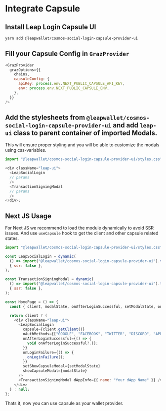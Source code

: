 # Integrate Capsule

## Install Leap Login Capsule UI

```bash
yarn add @leapwallet/cosmos-social-login-capsule-provider-ui
```

## Fill your Capsule Config in `GrazProvider`

```javascript
<GrazProvider
  grazOptions={{
    chains,
    capsuleConfig: {
      apiKey: process.env.NEXT_PUBLIC_CAPSULE_API_KEY,
      env: process.env.NEXT_PUBLIC_CAPSULE_ENV,
    },
  }}
/>
```

## Add the stylesheets from `@leapwallet/cosmos-social-login-capsule-provider-ui` and add `leap-ui` class to parent container of imported Modals.

This will ensure proper styling and you will be able to customize the modals using css-variables.

```javascript
import "@leapwallet/cosmos-social-login-capsule-provider-ui/styles.css";

<div className="leap-ui">
  <LeapSocialLogin
  // params
  />
  <TransactionSigningModal
  // params
  />
</div>;
```

## Next JS Usage

For Next JS we recommend to load the module dynamically to avoid SSR issues. And use `useCapsule` hook to get the client and other capsule related states.

```javascript
import "@leapwallet/cosmos-social-login-capsule-provider-ui/styles.css";

const LeapSocialLogin = dynamic(
  () => import("@leapwallet/cosmos-social-login-capsule-provider-ui").then((m) => m.CustomCapsuleModalView),
  { ssr: false },
);

const TransactionSigningModal = dynamic(
  () => import("@leapwallet/cosmos-social-login-capsule-provider-ui").then((m) => m.TransactionSigningModal),
  { ssr: false },
);

const HomePage = () => {
  const { client, modalState, onAfterLoginSuccessful, setModalState, onLoginFailure } = useCapsule();

  return client ? (
    <div className="leap-ui">
      <LeapSocialLogin
        capsule={client.getClient()}
        oAuthMethods={["GOOGLE", "FACEBOOK", "TWITTER", "DISCORD", "APPLE"]}
        onAfterLoginSuccessful={() => {
          void onAfterLoginSuccessful?.();
        }}
        onLoginFailure={() => {
          onLoginFailure();
        }}
        setShowCapsuleModal={setModalState}
        showCapsuleModal={modalState}
      />
      <TransactionSigningModal dAppInfo={{ name: "Your dApp Name" }} />
    </div>
  ) : null;
};
```

Thats it, now you can use capsule as your wallet provider.
